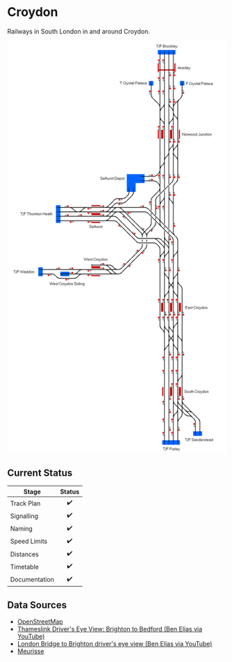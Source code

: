 # Croydon 
Railways in South London in and around Croydon.

![Image of Current State of Map](Images/Croydon.bmp)

## Current Status

| Stage         | Status        |
| ------------- |:-------------:|
| Track Plan     | :heavy_check_mark: |
| Signalling      | :heavy_check_mark:      |
| Naming | :heavy_check_mark:      |
| Speed Limits | :heavy_check_mark: |
| Distances | :heavy_check_mark: |
| Timetable | :heavy_check_mark: |
| Documentation | :heavy_check_mark: |


## Data Sources

- [OpenStreetMap](https://www.openstreetmap.org/#map=15/51.3880/-0.0887)
- [Thameslink Driver's Eye View: Brighton to Bedford (Ben Elias via YouTube)](https://youtu.be/-KCNlPvxomM)
- [London Bridge to Brighton driver's eye view (Ben Elias via YouTube)](https://www.youtube.com/watch?v=sE04Faxfo7I)
- [Meurisse](https://map.meurisse.org/)
